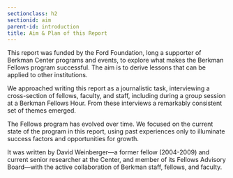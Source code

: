 ```yaml
---
sectionclass: h2
sectionid: aim
parent-id: introduction
title: Aim & Plan of this Report
---
```

This report was funded by the Ford Foundation, long a supporter of Berkman Center programs and events, to explore what makes the Berkman Fellows program successful. The aim is to derive lessons that can be applied to other institutions.

We approached writing this report as a journalistic task, interviewing a cross-section of fellows, faculty, and staff, including during a group session at a Berkman Fellows Hour. From these interviews a remarkably consistent set of themes emerged.

The Fellows program has evolved over time. We focused on the current state of the program in this report, using past experiences only to illuminate success factors and opportunities for growth.

It was written by David Weinberger—a former fellow (2004-2009) and current senior researcher at the Center, and member of its Fellows Advisory Board—with the active collaboration of Berkman staff, fellows, and faculty.
